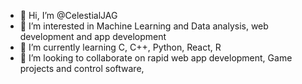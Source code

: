 - 👋 Hi, I’m @CelestialJAG
- 👀 I’m interested in Machine Learning and Data analysis, web development and app development
- 🌱 I’m currently learning C, C++, Python, React, R
- 💞️ I’m looking to collaborate on rapid web app development, Game projects and control software, 

<!---
CelestialJAG/CelestialJAG is a ✨ special ✨ repository because its `README.md` (this file) appears on your GitHub profile.
You can click the Preview link to take a look at your changes.
--->
